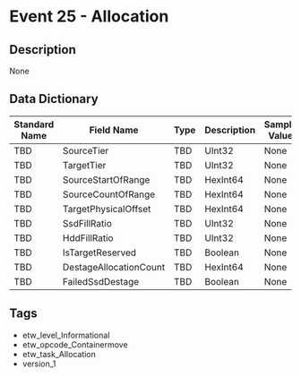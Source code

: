 # Event 25 - Allocation

## Description
None

## Data Dictionary
|Standard Name|Field Name|Type|Description|Sample Value|
|---|---|---|---|---|
|TBD|SourceTier|TBD|UInt32|None|None|
|TBD|TargetTier|TBD|UInt32|None|None|
|TBD|SourceStartOfRange|TBD|HexInt64|None|None|
|TBD|SourceCountOfRange|TBD|HexInt64|None|None|
|TBD|TargetPhysicalOffset|TBD|HexInt64|None|None|
|TBD|SsdFillRatio|TBD|UInt32|None|None|
|TBD|HddFillRatio|TBD|UInt32|None|None|
|TBD|IsTargetReserved|TBD|Boolean|None|None|
|TBD|DestageAllocationCount|TBD|HexInt64|None|None|
|TBD|FailedSsdDestage|TBD|Boolean|None|None|

## Tags
* etw_level_Informational
* etw_opcode_Containermove
* etw_task_Allocation
* version_1